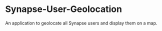Synapse-User-Geolocation
========================

An application to geolocate all Synapse users and display them on a map.
